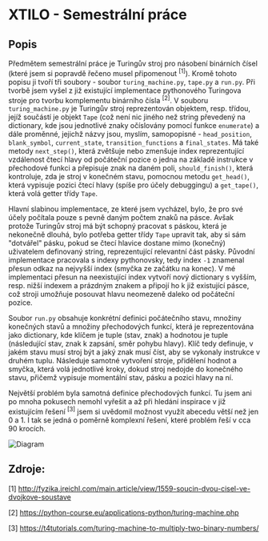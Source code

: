 # XTILO - Semestrální práce

## Popis
Předmětem semestrální práce je Turingův stroj pro násobení binárních čísel
(které jsem si popravdě řečeno musel připomenout <sup>[1]</sup>).
Kromě tohoto popisu ji tvoří tři soubory - soubor `turing_machine.py`, `tape.py` 
a `run.py`. Při tvorbě jsem vyšel z již existující implementace pythonového
Turingova stroje pro tvorbu komplementu binárního čísla <sup>[2]</sup>.
V souboru `turing_machine.py` je Turingův stroj reprezentován objektem, resp. třídou,
jejíž součástí je objekt `Tape` (což není nic jiného než string převedený na
dictionary, kde jsou jednotlivé znaky očíslovány pomocí funkce `enumerate`)
a dále proměnné, jejichž názvy jsou, myslím, samopopisné - `head_position`,
`blank_symbol`, `current_state`, `transition_functions` a `final_states`.
Má také metody `next_step()`, která zvětšuje nebo zmenšuje index reprezentující
vzdálenost čtecí hlavy od počáteční pozice o jedna na základě instrukce v přechodové funkci a přepisuje znak na daném poli, `should_finish()`, která
kontroluje, zda je stroj v konečném stavu, pomocnou metodu `get_head()`, která
vypisuje pozici čtecí hlavy (spíše pro účely debuggingu) a `get_tape()`, která volá getter třídy `Tape`.

Hlavní slabinou implementace, ze které jsem vycházel, bylo, že pro své účely počítala pouze s pevně daným počtem
znaků na pásce. Avšak protože Turingův stroj má být schopný pracovat s páskou,
která je nekonečně dlouhá, bylo potřeba getter třídy `Tape` upravit tak,
aby si sám "dotvářel" pásku, pokud se čtecí hlavice dostane mimo (konečný) uživatelem definovaný string, reprezentující relevantní část pásky.
Původní implementace pracovala s indexy pythonovsky, tedy index `-1` znamenal přesun
odkaz na nejvyšší index (smyčka ze začátku na konec). V mé implementaci přesun
na neexistující index vytvoří nový dictionary s vyšším, resp. nižší indexem a prázdným znakem
a připojí ho k již existující pásce, což stroji umožňuje posouvat hlavu neomezeně daleko od počáteční pozice.

Soubor `run.py` obsahuje konkrétní definici počátečního stavu, množiny konečných stavů
a množiny přechodových funkcí, která je reprezentována jako dictionary, kde
klíčem je tuple (stav, znak) a hodnotou je tuple (následující stav, znak k zapsání, směr pohybu hlavy).
Klíč tedy definuje, v jakém stavu musí stroj být a jaký znak musí číst, aby se vykonaly instrukce v druhém tuplu.
Následuje samotné vytvoření stroje, přidělení hodnot a smyčka, která volá jednotlivé kroky, dokud
stroj nedojde do konečného stavu, přičemž vypisuje momentální stav, pásku a pozici hlavy na ní.

Největší problém byla samotná definice přechodových funkcí. Tu jsem ani po mnoha pokusech nemohl vyřešit
a až při hledání inspirace v již existujícím řešení <sup>[3]</sup> jsem si uvědomil možnost
využít abecedu větší než jen 0 a 1. I tak se jedná o poměrně komplexní řešení, které problém
řeší v cca 90 krocích.

![Diagram](https://t4tutorials.com/wp-content/uploads/Turing-machine-to-Multiply-two-binary-numbers.gif)

## Zdroje:

[1] http://fyzika.jreichl.com/main.article/view/1559-soucin-dvou-cisel-ve-dvojkove-soustave

[2] https://python-course.eu/applications-python/turing-machine.php

[3] https://t4tutorials.com/turing-machine-to-multiply-two-binary-numbers/